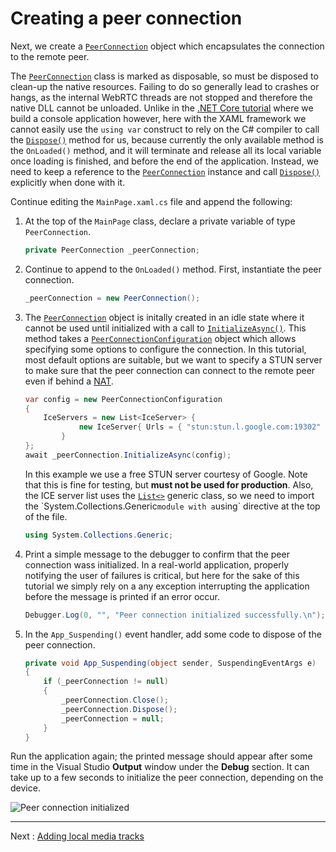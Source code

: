 # Creating a peer connection

Next, we create a [`PeerConnection`](xref:Microsoft.MixedReality.WebRTC.PeerConnection) object which encapsulates the connection to the remote peer.

The [`PeerConnection`](xref:Microsoft.MixedReality.WebRTC.PeerConnection) class is marked as disposable, so must be disposed to clean-up the native resources. Failing to do so generally lead to crashes or hangs, as the internal WebRTC threads are not stopped and therefore the native DLL cannot be unloaded. Unlike in the [.NET Core tutorial](helloworld-cs-peerconnection-core3.md) where we build a console application however, here with the XAML framework we cannot easily use the `using var` construct to rely on the C# compiler to call the [`Dispose()`](xref:System.IDisposable.Dispose) method for us, because currently the only available method is the `OnLoaded()` method, and it will terminate and release all its local variable once loading is finished, and before the end of the application. Instead, we need to keep a reference to the [`PeerConnection`](xref:Microsoft.MixedReality.WebRTC.PeerConnection) instance and call [`Dispose()`](xref:System.IDisposable.Dispose) explicitly when done with it.

Continue editing the `MainPage.xaml.cs` file and append the following:

1. At the top of the `MainPage` class, declare a private variable of type `PeerConnection`.

   ```cs
   private PeerConnection _peerConnection;
   ```

2. Continue to append to the `OnLoaded()` method. First, instantiate the peer connection.

   ```cs
   _peerConnection = new PeerConnection();
   ```

3. The [`PeerConnection`](xref:Microsoft.MixedReality.WebRTC.PeerConnection) object is initally created in an idle state where it cannot be used until initialized with a call to [`InitializeAsync()`](xref:Microsoft.MixedReality.WebRTC.PeerConnection.InitializeAsync(Microsoft.MixedReality.WebRTC.PeerConnectionConfiguration,CancellationToken)). This method takes a [`PeerConnectionConfiguration`](xref:Microsoft.MixedReality.WebRTC.PeerConnectionConfiguration) object which allows specifying some options to configure the connection. In this tutorial, most default options are suitable, but we want to specify a STUN server to make sure that the peer connection can connect to the remote peer even if behind a [NAT](https://en.wikipedia.org/wiki/Network_address_translation).

   ```cs
   var config = new PeerConnectionConfiguration
   {
       IceServers = new List<IceServer> {
               new IceServer{ Urls = { "stun:stun.l.google.com:19302" } }
           }
   };
   await _peerConnection.InitializeAsync(config);
   ```

   In this example we use a free STUN server courtesy of Google. Note that this is fine for testing, but **must not be used for production**. Also, the ICE server list uses the [`List<>`](xref:System.Collections.Generic.List`1) generic class, so we need to import the `System.Collections.Generic` module with a `using` directive at the top of the file.

   ```cs
   using System.Collections.Generic;
   ```

4. Print a simple message to the debugger to confirm that the peer connection wass initialized. In a real-world application, properly notifying the user of failures is critical, but here for the sake of this tutorial we simply rely on a any exception interrupting the application before the message is printed if an error occur.

    ```cs
   Debugger.Log(0, "", "Peer connection initialized successfully.\n");
   ```

5. In the `App_Suspending()` event handler, add some code to dispose of the peer connection.

   ```cs
   private void App_Suspending(object sender, SuspendingEventArgs e)
   {
       if (_peerConnection != null)
       {
           _peerConnection.Close();
           _peerConnection.Dispose();
           _peerConnection = null;
       }
   }
   ```

Run the application again; the printed message should appear after some time in the Visual Studio **Output** window under the **Debug** section. It can take up to a few seconds to initialize the peer connection, depending on the device.

![Peer connection initialized](cs-uwp11.png)

----

Next : [Adding local media tracks](helloworld-cs-mediatracks-uwp.md)
